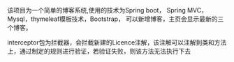 该项目为一个简单的博客系统,使用的技术为Spring boot，
Spring MVC，Mysql，thymeleaf模板技术，Bootstrap，
可以新增博客，主页会显示最新的三个博客。

interceptor包为拦截器，会拦截新建的Licence注解，该注解可以注解到类和方法上，通过制定的规则进行验证，若验证失败，则该方法无法执行下去


